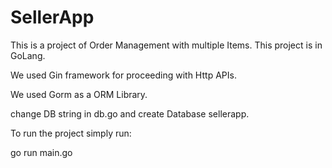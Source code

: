 # SellerApp

This is a project of Order Management with multiple Items. This project is in GoLang.

We used Gin framework for proceeding with Http APIs.

We used Gorm as a ORM Library.

change DB string in db.go and create Database sellerapp.

To run the project simply run:

go run main.go
